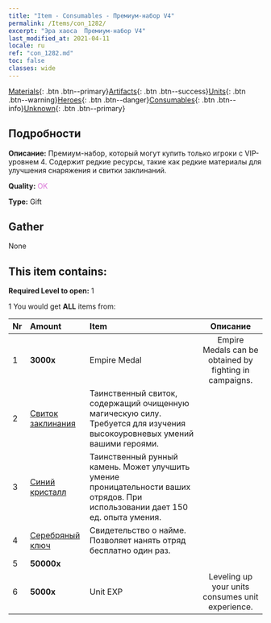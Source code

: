 ```yaml
---
title: "Item - Consumables - Премиум-набор V4"
permalink: /Items/con_1282/
excerpt: "Эра хаоса  Премиум-набор V4"
last_modified_at: 2021-04-11
locale: ru
ref: "con_1282.md"
toc: false
classes: wide
---
```

 [Materials](/ru/Items/){: .btn .btn--primary}[Artifacts](/ru/Items/Artifacts/){: .btn .btn--success}[Units](/ru/Items/Units/){: .btn .btn--warning}[Heroes](/ru/Items/Heroes/){: .btn .btn--danger}[Consumables](/ru/Items/Consumables/){: .btn .btn--info}[Unknown](/ru/Items/Unknown/){: .btn .btn--primary}

## Подробности
 **Описание:** Премиум-набор, который могут купить только игроки с VIP-уровнем 4. Содержит редкие ресурсы, такие как редкие материалы для улучшения снаряжения и свитки заклинаний.

 **Quality:** <span style="color: #DA70D6">OK</span>

 **Type:** Gift

## Gather

  None

## This item contains:

 **Required Level to open:** 1

 1 You would get **ALL** items  from:

  | Nr | Amount |     Item    | Описание |
  |:---|:-------|:------------|:-----------:|
  | 1 |  **3000x** | Empire Medal | Empire Medals can be obtained by fighting in campaigns.  | 
  | 2 | [Свиток заклинания](/ru/Items/con_694/) | Таинственный свиток, содержащий очищенную магическую силу. Требуется для изучения высокоуровневых умений вашими героями. | 
  | 3 | [Синий кристалл](/ru/Items/con_716/) | Таинственный рунный камень. Может улучшить умение проницательности ваших отрядов. При использовании дает 150 ед. опыта умения. | 
  | 4 | [Серебряный ключ](/ru/Items/con_693/) | Свидетельство о найме. Позволяет нанять отряд бесплатно один раз. | 
  | 5 |  **50000x** | <i class="fas fa-coins"/> |  | 
  | 6 |  **5000x** | Unit EXP | Leveling up your units consumes unit experience.  | 
